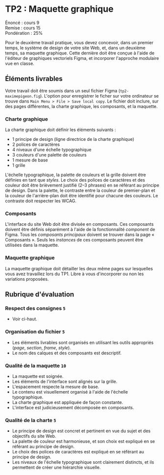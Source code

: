 # TP2 : Maquette graphique

Énoncé : cours 9 \
Remise : cours 15 \
Pondération : 25%

Pour le deuxième travail pratique, vous devez concevoir, dans un premier temps, le système de design de votre site Web, et, dans un deuxième temps, sa maquette graphique. Cette dernière doit être conçue à l'aide de l'éditeur de graphiques vectoriels Figma, et incorporer l'approche modulaire vue en classe.

## Éléments livrables

Votre travail doit être soumis dans un seul fichier Figma (`tp2-maximepigeon.fig`). L'option pour enregistrer le ficher sur votre ordinateur se trouve dans `Main Menu > File > Save local copy`. Le fichier doit inclure, sur des pages différentes, la charte graphique, les composants, et la maquette.

### Charte graphique

La charte graphique doit définir les éléments suivants :

- 1 principe de design (ligne directrice de la charte graphique)
- 2 polices de caractères
- 4 niveaux d'une échelle typographique
- 3 couleurs d'une palette de couleurs
- 1 mesure de base
- 1 grille

L'échelle typographique, la palette de couleurs et la grille doivent être définies en tant que *styles*. Le choix des polices de caractères et des couleur doit être brièvement justifié (2–3 phrases) en se référant au principe de design. Dans la palette, le contraste entre la couleur de premier-plan et la couleur de l'arrière-plan doit être identifié pour chacune des couleurs. Le contraste doit respecter les WCAG.

### Composants

L'interface du site Web doit être divisée en composants. Ces composants doivent être définis séparément à l'aide de la fonctionnalité *component* de Figma. Tous les *composants principaux* doivent se trouver dans la page « Composants ». Seuls les *instances* de ces composants peuvent être utilisées dans la maquette.

### Maquette graphique

La maquette graphique doit détailler les deux même pages sur lesquelles vous avez travaillez lors du TP1. Libre à vous d'incorporer ou non les variations proposées.

## Rubrique d'évaluation

### Respect des consignes `5`

- Voir ci-haut.

### Organisation du fichier `5`

- Les éléments livrables sont organisés en utilisant les outils appropriés (*page*, *section*, *frame*, *style*).
- Le nom des calques et des composants est descriptif.

### Qualité de la maquette `10`

- La maquette est soignée.
- Les éléments de l'interface sont alignés sur la grille.
- L'espacement respecte la mesure de base.
- Le contenu est visuellement organisé à l'aide de l'échelle typographique.
- La charte graphique est appliquée de façon constante.
- L'interface est judicieusement décomposée en composants.

### Qualité de la charte `5`

- Le principe de design est concret et pertinent en vue du sujet et des objectifs du site Web.
- La palette de couleur est harmonieuse, et son choix est expliqué en se référant au principe de design.
- Le choix des polices de caractères est expliqué en se référant au principe de design.
- Les niveaux de l'échelle typographique sont clairement distincts, et ils permettent de créer une hiérarchie visuelle.